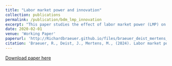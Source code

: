 ```yaml
---
title: "Labor market power and innovation"
collection: publications
permalink: /publication/bdm_lmp_innovation
excerpt: "This paper studies the effect of labor market power (LMP) on firms' innovation decisions and consequently its effect on aggregate growth. We find that LMP is particularly prevalent in structurally weak regions across Europe and is negatively correlated to aggregate productivity and innovation activity. We study the effect of LMP with a firm level data set on the German manufacturing sector 1999-2016. We estimate firms' labor market power, the effect on innovation on productivity and profits. Then we estimate the value of additional innovation for firms in the poorer, labor-market-power-prone East German states and in West Germany. The average firm in the East German states gains between 0.3 and 0.7 Million \euro more from innovation than its equivalent in West Germany. This relationship is reversed for low productivity firms: Low productivity East German firms gain about 1.5 Million \euro more, since innovation allows them to grow to a moderate size and profit from the high labor market power environment. Statically, a one standard deviation change in LMP explains a differential of 10\% of firm-level R\&D spending. As a result, Eastern firms are less productive, smaller, but not necessarily less profitable. Our theoretical framework provides an explanation for these patterns: Firms with high labor market power have less incentives to innovate as their profit function depends to a relatively lesser extent on total factor productivity (TFP). With this new channel and its implication on firm dynamics we provide a new explanation for the persistence of low productivity in structurally weak regions and in particular for the persistence of the productivity gap within Germany."
date: 2020-02-01
venue: 'Working Paper'
paperurl: 'http://Richardbraeuer.github.io/files/braeuer_deist_mertens_2024.pdf'
citation: 'Braeuer, R., Deist, J., Mertens, M., (2024). Labor market power and innovation. Working Paper'
---
```


[Download paper here](http://Richardbraeuer.github.io/files/braeuer_deist_mertens_2024.pdf)